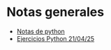 # Notas generales

* [Notas de python](mod_1_python/w1_tl_notes.md)
* [Ejercicios Python 21/04/25](mod_1_python/w1_project)

